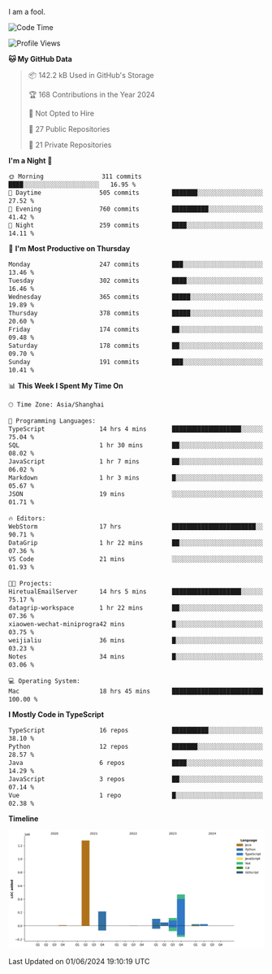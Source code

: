 I am a fool.

<!--START_SECTION:waka-->
![Code Time](http://img.shields.io/badge/Code%20Time-1%2C478%20hrs%2025%20mins-blue)

![Profile Views](http://img.shields.io/badge/Profile%20Views-0-blue)

**🐱 My GitHub Data** 

> 📦 142.2 kB Used in GitHub's Storage 
 > 
> 🏆 168 Contributions in the Year 2024
 > 
> 🚫 Not Opted to Hire
 > 
> 📜 27 Public Repositories 
 > 
> 🔑 21 Private Repositories 
 > 
**I'm a Night 🦉** 

```text
🌞 Morning                311 commits         ████░░░░░░░░░░░░░░░░░░░░░   16.95 % 
🌆 Daytime                505 commits         ███████░░░░░░░░░░░░░░░░░░   27.52 % 
🌃 Evening                760 commits         ██████████░░░░░░░░░░░░░░░   41.42 % 
🌙 Night                  259 commits         ████░░░░░░░░░░░░░░░░░░░░░   14.11 % 
```
📅 **I'm Most Productive on Thursday** 

```text
Monday                   247 commits         ███░░░░░░░░░░░░░░░░░░░░░░   13.46 % 
Tuesday                  302 commits         ████░░░░░░░░░░░░░░░░░░░░░   16.46 % 
Wednesday                365 commits         █████░░░░░░░░░░░░░░░░░░░░   19.89 % 
Thursday                 378 commits         █████░░░░░░░░░░░░░░░░░░░░   20.60 % 
Friday                   174 commits         ██░░░░░░░░░░░░░░░░░░░░░░░   09.48 % 
Saturday                 178 commits         ██░░░░░░░░░░░░░░░░░░░░░░░   09.70 % 
Sunday                   191 commits         ███░░░░░░░░░░░░░░░░░░░░░░   10.41 % 
```


📊 **This Week I Spent My Time On** 

```text
🕑︎ Time Zone: Asia/Shanghai

💬 Programming Languages: 
TypeScript               14 hrs 4 mins       ███████████████████░░░░░░   75.04 % 
SQL                      1 hr 30 mins        ██░░░░░░░░░░░░░░░░░░░░░░░   08.02 % 
JavaScript               1 hr 7 mins         ██░░░░░░░░░░░░░░░░░░░░░░░   06.02 % 
Markdown                 1 hr 3 mins         █░░░░░░░░░░░░░░░░░░░░░░░░   05.67 % 
JSON                     19 mins             ░░░░░░░░░░░░░░░░░░░░░░░░░   01.71 % 

🔥 Editors: 
WebStorm                 17 hrs              ███████████████████████░░   90.71 % 
DataGrip                 1 hr 22 mins        ██░░░░░░░░░░░░░░░░░░░░░░░   07.36 % 
VS Code                  21 mins             ░░░░░░░░░░░░░░░░░░░░░░░░░   01.93 % 

🐱‍💻 Projects: 
HiretualEmailServer      14 hrs 5 mins       ███████████████████░░░░░░   75.17 % 
datagrip-workspace       1 hr 22 mins        ██░░░░░░░░░░░░░░░░░░░░░░░   07.36 % 
xiaowen-wechat-miniprogra42 mins             █░░░░░░░░░░░░░░░░░░░░░░░░   03.75 % 
weijialiu                36 mins             █░░░░░░░░░░░░░░░░░░░░░░░░   03.23 % 
Notes                    34 mins             █░░░░░░░░░░░░░░░░░░░░░░░░   03.06 % 

💻 Operating System: 
Mac                      18 hrs 45 mins      █████████████████████████   100.00 % 
```

**I Mostly Code in TypeScript** 

```text
TypeScript               16 repos            ██████████░░░░░░░░░░░░░░░   38.10 % 
Python                   12 repos            ███████░░░░░░░░░░░░░░░░░░   28.57 % 
Java                     6 repos             ████░░░░░░░░░░░░░░░░░░░░░   14.29 % 
JavaScript               3 repos             ██░░░░░░░░░░░░░░░░░░░░░░░   07.14 % 
Vue                      1 repo              █░░░░░░░░░░░░░░░░░░░░░░░░   02.38 % 
```



**Timeline**

![Lines of Code chart](https://raw.githubusercontent.com/VeejaLiu/VeejaLiu/master/assets/bar_graph.png)


 Last Updated on 01/06/2024 19:10:19 UTC
<!--END_SECTION:waka-->

